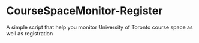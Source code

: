 # CourseSpaceMonitor-Register
A simple script that help you monitor University of Toronto course space as well as registration
